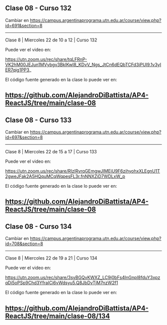 ## Clase 08 - Curso 132

  Cambiar en https://campus.argentinaprograma.utn.edu.ar/course/view.php?id=691&section=8

---
Clase 8 | Miercoles 22 de 10 a 12 | Curso 132

Puede ver el video en:

https://utn.zoom.us/rec/share/tqLFRnP-VK2hM00JEJun1MVybgv3BklKwI8_KDvV_Ngs_JtCn6dEQbTCFd3iPUI9.1v3yIER7qig1PP3_

El código fuente generado en la clase lo puede ver en: 

https://github.com/AlejandroDiBattista/AP4-ReactJS/tree/main/clase-08
---

## Clase 08 - Curso 133

  Cambiar en https://campus.argentinaprograma.utn.edu.ar/course/view.php?id=697&section=8

---
Clase 8 | Miercoles 22 de 15 a 17 | Curso 133

Puede ver el video en:

https://utn.zoom.us/rec/share/RIzlRvrqGEmgwJIMEjU9F6zihyohxXLEgnU1T2gweJFak2A5HQquMCqWqpesFL3r.fnNNXZiD7WDLxW_p

El código fuente generado en la clase lo puede ver en: 

https://github.com/AlejandroDiBattista/AP4-ReactJS/tree/main/clase-08
---

## Clase 08 - Curso 134

  Cambiar en https://campus.argentinaprograma.utn.edu.ar/course/view.php?id=708&section=8

---
Clase 8 | Miercoles 22 de 19 a 21 | Curso 134

Puede ver el video en:

https://utn.zoom.us/rec/share/3syBGQvKWXZ_LC9j0bFs4InGnpl8fduY3xpzqDi5oPSp9Chd3YfraICi6vWdsyu5.Q8JbDvTjM7nzW2f1

El código fuente generado en la clase lo puede ver en: 

https://github.com/AlejandroDiBattista/AP4-ReactJS/tree/main/clase-08/134
---

